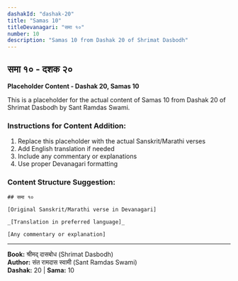 ```yaml
---
dashakId: "dashak-20"
title: "Samas 10"
titleDevanagari: "समा १०"
number: 10
description: "Samas 10 from Dashak 20 of Shrimat Dasbodh"
---
```


## समा १० - दशक २०

<!-- TODO: Add the actual Sanskrit/Marathi content here -->

**Placeholder Content - Dashak 20, Samas 10**

This is a placeholder for the actual content of Samas 10 from Dashak 20 of Shrimat Dasbodh by Sant Ramdas Swami.

### Instructions for Content Addition:
1. Replace this placeholder with the actual Sanskrit/Marathi verses
2. Add English translation if needed
3. Include any commentary or explanations
4. Use proper Devanagari formatting

### Content Structure Suggestion:
```
## समा १०

[Original Sanskrit/Marathi verse in Devanagari]

_[Translation in preferred language]_

[Any commentary or explanation]
```

---
**Book:** श्रीमद् दासबोध (Shrimat Dasbodh)  
**Author:** संत रामदास स्वामी (Sant Ramdas Swami)  
**Dashak:** 20 | **Sama:** 10
